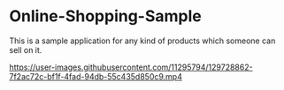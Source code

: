 # Online-Shopping-Sample
This is a sample application for any kind of products which someone can sell on it.



https://user-images.githubusercontent.com/11295794/129728862-7f2ac72c-bf1f-4fad-94db-55c435d850c9.mp4

